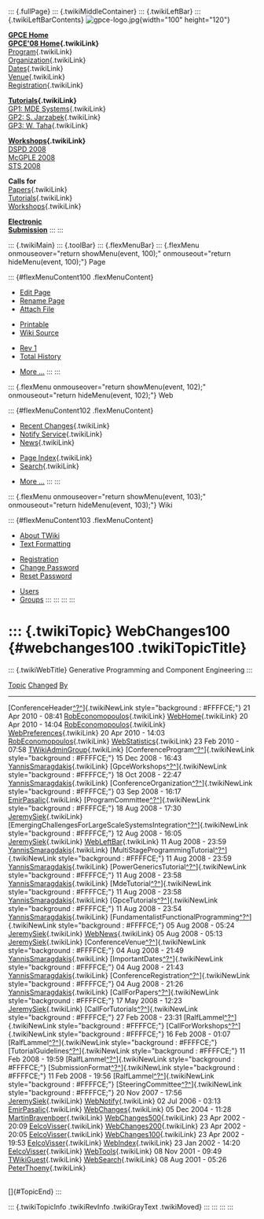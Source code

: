 ::: {.fullPage}
::: {.twikiMiddleContainer}
::: {.twikiLeftBar}
::: {.twikiLeftBarContents}
![gpce-logo.jpg](../pub/GPCE08/WebLeftBar/gpce-logo.jpg){width="100"
height="120"}

**[GPCE Home](http://www.gpce.org/)**\
**[GPCE\'08 Home](WebHome){.twikiLink}**\
[Program](ConferenceProgram){.twikiLink}\
[Organization](ConferenceOrganization){.twikiLink}\
[Dates](ImportantDates){.twikiLink}\
[Venue](ConferenceVenue){.twikiLink}\
[Registration](ConferenceRegistration){.twikiLink}

**[Tutorials](GpceTutorials){.twikiLink}**\
[GP1: MDE Systems](MdeTutorial){.twikiLink}\
[GP2: S. Jarzabek](PowerGenericsTutorial){.twikiLink}\
[GP3: W. Taha](MultiStageProgrammingTutorial){.twikiLink}

**[Workshops](GpceWorkshops){.twikiLink}**\
[DSPD 2008](http://www.labri.fr/perso/reveille/DSPD/2008/)\
[McGPLE
2008](http://www.infosun.fim.uni-passau.de/cl/staff/apel/McGPLE2008/index.html)\
[STS 2008](../Sts/STS08)

**Calls for**\
[Papers](CallForPapers){.twikiLink}\
[Tutorials](CallForTutorials){.twikiLink}\
[Workshops](CallForWorkshops){.twikiLink}

**[Electronic\
Submission](http://www.easychair.org/conferences/?conf=gpce2008)**
:::
:::

::: {.twikiMain}
::: {.toolBar}
::: {.flexMenuBar}
::: {.flexMenu onmouseover="return showMenu(event, 100);" onmouseout="return hideMenu(event, 100);"}
Page

::: {#flexMenuContent100 .flexMenuContent}
-   [Edit
    Page](http://www.program-transformation.org/edit/GPCE08/WebChanges100?t=1536828770)
-   [Rename
    Page](http://www.program-transformation.org/rename/GPCE08/WebChanges100)
-   [Attach
    File](http://www.program-transformation.org/attach/GPCE08/WebChanges100)

<!-- -->

-   [Printable](http://www.program-transformation.org/view/GPCE08/WebChanges100?skin=print.pattern)
-   [Wiki
    Source](http://www.program-transformation.org/view/GPCE08/WebChanges100?skin=text&raw=on&contenttype=text/plain)

<!-- -->

-   [Rev
    1](http://www.program-transformation.org/view/GPCE08/WebChanges100?rev=1.1)
-   [Total
    History](http://www.program-transformation.org/rdiff/GPCE08/WebChanges100)

<!-- -->

-   [More
    \...](http://www.program-transformation.org/oops/GPCE08/WebChanges100?template=oopsmore&param1=1.1&param2=1.1)
:::
:::

::: {.flexMenu onmouseover="return showMenu(event, 102);" onmouseout="return hideMenu(event, 102);"}
Web

::: {#flexMenuContent102 .flexMenuContent}
-   [Recent Changes](WebChanges){.twikiLink}
-   [Notify Service](WebNotify){.twikiLink}
-   [News](WebNews){.twikiLink}

<!-- -->

-   [Page Index](WebIndex){.twikiLink}
-   [Search](WebSearch){.twikiLink}

<!-- -->

-   [More
    \...](http://www.program-transformation.org/oops/GPCE08/WebChanges100?template=oopsmore&param1=1.1&param2=1.1)
:::
:::

::: {.flexMenu onmouseover="return showMenu(event, 103);" onmouseout="return hideMenu(event, 103);"}
Wiki

::: {#flexMenuContent103 .flexMenuContent}
-   [About
    TWiki](http://www.program-transformation.org/view/TWiki/WebHome)
-   [Text
    Formatting](http://www.program-transformation.org/view/TWiki/TextFormattingRules)

<!-- -->

-   [Registration](http://www.program-transformation.org/view/TWiki/TWikiRegistration)
-   [Change
    Password](http://www.program-transformation.org/view/TWiki/ChangePassword)
-   [Reset
    Password](http://www.program-transformation.org/view/TWiki/ResetPassword)

<!-- -->

-   [Users](http://www.program-transformation.org/view/Main/TWikiUsers)
-   [Groups](http://www.program-transformation.org/view/Main/TWikiGroups)
:::
:::
:::
:::

::: {.twikiTopic}
WebChanges100 {#webchanges100 .twikiTopicTitle}
=============

::: {.twikiWebTitle}
Generative Programming and Component Engineering
:::

  [Topic](http://www.program-transformation.org/GPCE08/WebChanges100?sortcol=0&table=1&up=0#sorted_table "Sort by this column")                                                                                                               [Changed](http://www.program-transformation.org/GPCE08/WebChanges100?sortcol=1&table=1&up=0#sorted_table "Sort by this column")   [By](http://www.program-transformation.org/GPCE08/WebChanges100?sortcol=2&table=1&up=0#sorted_table "Sort by this column")
  ------------------------------------------------------------------------------------------------------------------------------------------------------------------------------------------------------------------------------------------- --------------------------------------------------------------------------------------------------------------------------------- -------------------------------------------------------------------------------------------------------------------------------------------------------------
  [ConferenceHeader[^?^](http://www.program-transformation.org/edit/Main/ConferenceHeader?topicparent=GPCE08.WebChanges100)]{.twikiNewLink style="background : #FFFFCE;"}                                                                     21 Apr 2010 - 08:41                                                                                                               [RobEconomopoulos](../Main/RobEconomopoulos){.twikiLink}
  [WebHome](../Main/WebHome){.twikiLink}                                                                                                                                                                                                      20 Apr 2010 - 14:04                                                                                                               [RobEconomopoulos](../Main/RobEconomopoulos){.twikiLink}
  [WebPreferences](../Main/WebPreferences){.twikiLink}                                                                                                                                                                                        20 Apr 2010 - 14:03                                                                                                               [RobEconomopoulos](../Main/RobEconomopoulos){.twikiLink}
  [WebStatistics](../Main/WebStatistics){.twikiLink}                                                                                                                                                                                          23 Feb 2010 - 07:58                                                                                                               [TWikiAdminGroup](../Main/TWikiAdminGroup){.twikiLink}
  [ConferenceProgram[^?^](http://www.program-transformation.org/edit/Main/ConferenceProgram?topicparent=GPCE08.WebChanges100)]{.twikiNewLink style="background : #FFFFCE;"}                                                                   15 Dec 2008 - 16:43                                                                                                               [YannisSmaragdakis](../Main/YannisSmaragdakis){.twikiLink}
  [GpceWorkshops[^?^](http://www.program-transformation.org/edit/Main/GpceWorkshops?topicparent=GPCE08.WebChanges100)]{.twikiNewLink style="background : #FFFFCE;"}                                                                           18 Oct 2008 - 22:47                                                                                                               [YannisSmaragdakis](../Main/YannisSmaragdakis){.twikiLink}
  [ConferenceOrganization[^?^](http://www.program-transformation.org/edit/Main/ConferenceOrganization?topicparent=GPCE08.WebChanges100)]{.twikiNewLink style="background : #FFFFCE;"}                                                         03 Sep 2008 - 16:17                                                                                                               [EmirPasalic](../Main/EmirPasalic){.twikiLink}
  [ProgramCommittee[^?^](http://www.program-transformation.org/edit/Main/ProgramCommittee?topicparent=GPCE08.WebChanges100)]{.twikiNewLink style="background : #FFFFCE;"}                                                                     18 Aug 2008 - 17:30                                                                                                               [JeremySiek](../Main/JeremySiek){.twikiLink}
  [EmergingChallengesForLargeScaleSystemsIntegration[^?^](http://www.program-transformation.org/edit/Main/EmergingChallengesForLargeScaleSystemsIntegration?topicparent=GPCE08.WebChanges100)]{.twikiNewLink style="background : #FFFFCE;"}   12 Aug 2008 - 16:05                                                                                                               [JeremySiek](../Main/JeremySiek){.twikiLink}
  [WebLeftBar](../Main/WebLeftBar){.twikiLink}                                                                                                                                                                                                11 Aug 2008 - 23:59                                                                                                               [YannisSmaragdakis](../Main/YannisSmaragdakis){.twikiLink}
  [MultiStageProgrammingTutorial[^?^](http://www.program-transformation.org/edit/Main/MultiStageProgrammingTutorial?topicparent=GPCE08.WebChanges100)]{.twikiNewLink style="background : #FFFFCE;"}                                           11 Aug 2008 - 23:59                                                                                                               [YannisSmaragdakis](../Main/YannisSmaragdakis){.twikiLink}
  [PowerGenericsTutorial[^?^](http://www.program-transformation.org/edit/Main/PowerGenericsTutorial?topicparent=GPCE08.WebChanges100)]{.twikiNewLink style="background : #FFFFCE;"}                                                           11 Aug 2008 - 23:58                                                                                                               [YannisSmaragdakis](../Main/YannisSmaragdakis){.twikiLink}
  [MdeTutorial[^?^](http://www.program-transformation.org/edit/Main/MdeTutorial?topicparent=GPCE08.WebChanges100)]{.twikiNewLink style="background : #FFFFCE;"}                                                                               11 Aug 2008 - 23:58                                                                                                               [YannisSmaragdakis](../Main/YannisSmaragdakis){.twikiLink}
  [GpceTutorials[^?^](http://www.program-transformation.org/edit/Main/GpceTutorials?topicparent=GPCE08.WebChanges100)]{.twikiNewLink style="background : #FFFFCE;"}                                                                           11 Aug 2008 - 23:54                                                                                                               [YannisSmaragdakis](../Main/YannisSmaragdakis){.twikiLink}
  [FundamentalistFunctionalProgramming[^?^](http://www.program-transformation.org/edit/Main/FundamentalistFunctionalProgramming?topicparent=GPCE08.WebChanges100)]{.twikiNewLink style="background : #FFFFCE;"}                               05 Aug 2008 - 05:24                                                                                                               [JeremySiek](../Main/JeremySiek){.twikiLink}
  [WebNews](../Main/WebNews){.twikiLink}                                                                                                                                                                                                      05 Aug 2008 - 05:13                                                                                                               [JeremySiek](../Main/JeremySiek){.twikiLink}
  [ConferenceVenue[^?^](http://www.program-transformation.org/edit/Main/ConferenceVenue?topicparent=GPCE08.WebChanges100)]{.twikiNewLink style="background : #FFFFCE;"}                                                                       04 Aug 2008 - 21:49                                                                                                               [YannisSmaragdakis](../Main/YannisSmaragdakis){.twikiLink}
  [ImportantDates[^?^](http://www.program-transformation.org/edit/Main/ImportantDates?topicparent=GPCE08.WebChanges100)]{.twikiNewLink style="background : #FFFFCE;"}                                                                         04 Aug 2008 - 21:43                                                                                                               [YannisSmaragdakis](../Main/YannisSmaragdakis){.twikiLink}
  [ConferenceRegistration[^?^](http://www.program-transformation.org/edit/Main/ConferenceRegistration?topicparent=GPCE08.WebChanges100)]{.twikiNewLink style="background : #FFFFCE;"}                                                         04 Aug 2008 - 21:26                                                                                                               [YannisSmaragdakis](../Main/YannisSmaragdakis){.twikiLink}
  [CallForPapers[^?^](http://www.program-transformation.org/edit/Main/CallForPapers?topicparent=GPCE08.WebChanges100)]{.twikiNewLink style="background : #FFFFCE;"}                                                                           17 May 2008 - 12:23                                                                                                               [JeremySiek](../Main/JeremySiek){.twikiLink}
  [CallForTutorials[^?^](http://www.program-transformation.org/edit/Main/CallForTutorials?topicparent=GPCE08.WebChanges100)]{.twikiNewLink style="background : #FFFFCE;"}                                                                     27 Feb 2008 - 23:31                                                                                                               [RalfLammel[^?^](http://www.program-transformation.org/edit/Main/RalfLammel?topicparent=GPCE08.WebChanges100)]{.twikiNewLink style="background : #FFFFCE;"}
  [CallForWorkshops[^?^](http://www.program-transformation.org/edit/Main/CallForWorkshops?topicparent=GPCE08.WebChanges100)]{.twikiNewLink style="background : #FFFFCE;"}                                                                     16 Feb 2008 - 01:07                                                                                                               [RalfLammel[^?^](http://www.program-transformation.org/edit/Main/RalfLammel?topicparent=GPCE08.WebChanges100)]{.twikiNewLink style="background : #FFFFCE;"}
  [TutorialGuidelines[^?^](http://www.program-transformation.org/edit/Main/TutorialGuidelines?topicparent=GPCE08.WebChanges100)]{.twikiNewLink style="background : #FFFFCE;"}                                                                 11 Feb 2008 - 19:59                                                                                                               [RalfLammel[^?^](http://www.program-transformation.org/edit/Main/RalfLammel?topicparent=GPCE08.WebChanges100)]{.twikiNewLink style="background : #FFFFCE;"}
  [SubmissionFormat[^?^](http://www.program-transformation.org/edit/Main/SubmissionFormat?topicparent=GPCE08.WebChanges100)]{.twikiNewLink style="background : #FFFFCE;"}                                                                     11 Feb 2008 - 19:56                                                                                                               [RalfLammel[^?^](http://www.program-transformation.org/edit/Main/RalfLammel?topicparent=GPCE08.WebChanges100)]{.twikiNewLink style="background : #FFFFCE;"}
  [SteeringCommittee[^?^](http://www.program-transformation.org/edit/Main/SteeringCommittee?topicparent=GPCE08.WebChanges100)]{.twikiNewLink style="background : #FFFFCE;"}                                                                   20 Nov 2007 - 17:56                                                                                                               [JeremySiek](../Main/JeremySiek){.twikiLink}
  [WebNotify](../Main/WebNotify){.twikiLink}                                                                                                                                                                                                  02 Jul 2006 - 03:13                                                                                                               [EmirPasalic](../Main/EmirPasalic){.twikiLink}
  [WebChanges](../Main/WebChanges){.twikiLink}                                                                                                                                                                                                05 Dec 2004 - 11:28                                                                                                               [MartinBravenboer](../Main/MartinBravenboer){.twikiLink}
  [WebChanges500](../Main/WebChanges500){.twikiLink}                                                                                                                                                                                          23 Apr 2002 - 20:09                                                                                                               [EelcoVisser](../Main/EelcoVisser){.twikiLink}
  [WebChanges200](../Main/WebChanges200){.twikiLink}                                                                                                                                                                                          23 Apr 2002 - 20:05                                                                                                               [EelcoVisser](../Main/EelcoVisser){.twikiLink}
  [WebChanges100](../Main/WebChanges100){.twikiLink}                                                                                                                                                                                          23 Apr 2002 - 19:53                                                                                                               [EelcoVisser](../Main/EelcoVisser){.twikiLink}
  [WebIndex](../Main/WebIndex){.twikiLink}                                                                                                                                                                                                    23 Jan 2002 - 14:20                                                                                                               [EelcoVisser](../Main/EelcoVisser){.twikiLink}
  [WebTools](../Main/WebTools){.twikiLink}                                                                                                                                                                                                    08 Nov 2001 - 09:49                                                                                                               [TWikiGuest](../Main/TWikiGuest){.twikiLink}
  [WebSearch](../Main/WebSearch){.twikiLink}                                                                                                                                                                                                  08 Aug 2001 - 05:26                                                                                                               [PeterThoeny](../Main/PeterThoeny){.twikiLink}

\
[]{#TopicEnd}
:::

::: {.twikiTopicInfo .twikiRevInfo .twikiGrayText .twikiMoved}
:::
:::
:::
:::
